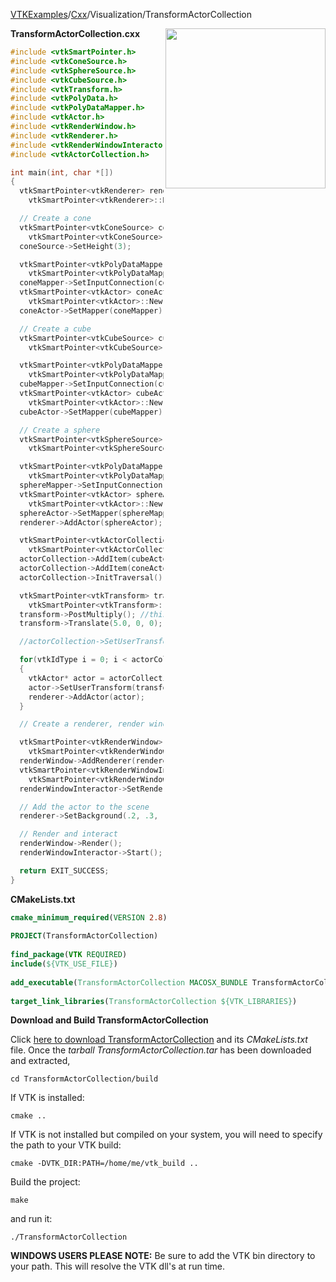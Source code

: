 [VTKExamples](/home/)/[Cxx](/Cxx)/Visualization/TransformActorCollection

<img align="right" src="https://github.com/lorensen/VTKExamples/blob/gh-pages/Testing/Baseline/Visualization/TestTransformActorCollection.png?raw=true" width="256" />

**TransformActorCollection.cxx**
```c++
#include <vtkSmartPointer.h>
#include <vtkConeSource.h>
#include <vtkSphereSource.h>
#include <vtkCubeSource.h>
#include <vtkTransform.h>
#include <vtkPolyData.h>
#include <vtkPolyDataMapper.h>
#include <vtkActor.h>
#include <vtkRenderWindow.h>
#include <vtkRenderer.h>
#include <vtkRenderWindowInteractor.h>
#include <vtkActorCollection.h>

int main(int, char *[])
{
  vtkSmartPointer<vtkRenderer> renderer =
    vtkSmartPointer<vtkRenderer>::New();

  // Create a cone
  vtkSmartPointer<vtkConeSource> coneSource =
    vtkSmartPointer<vtkConeSource>::New();
  coneSource->SetHeight(3);

  vtkSmartPointer<vtkPolyDataMapper> coneMapper =
    vtkSmartPointer<vtkPolyDataMapper>::New();
  coneMapper->SetInputConnection(coneSource->GetOutputPort());
  vtkSmartPointer<vtkActor> coneActor =
    vtkSmartPointer<vtkActor>::New();
  coneActor->SetMapper(coneMapper);

  // Create a cube
  vtkSmartPointer<vtkCubeSource> cubeSource =
    vtkSmartPointer<vtkCubeSource>::New();

  vtkSmartPointer<vtkPolyDataMapper> cubeMapper =
    vtkSmartPointer<vtkPolyDataMapper>::New();
  cubeMapper->SetInputConnection(cubeSource->GetOutputPort());
  vtkSmartPointer<vtkActor> cubeActor =
    vtkSmartPointer<vtkActor>::New();
  cubeActor->SetMapper(cubeMapper);

  // Create a sphere
  vtkSmartPointer<vtkSphereSource> sphereSource =
    vtkSmartPointer<vtkSphereSource>::New();

  vtkSmartPointer<vtkPolyDataMapper> sphereMapper =
    vtkSmartPointer<vtkPolyDataMapper>::New();
  sphereMapper->SetInputConnection(sphereSource->GetOutputPort());
  vtkSmartPointer<vtkActor> sphereActor =
    vtkSmartPointer<vtkActor>::New();
  sphereActor->SetMapper(sphereMapper);
  renderer->AddActor(sphereActor);

  vtkSmartPointer<vtkActorCollection> actorCollection =
    vtkSmartPointer<vtkActorCollection>::New();
  actorCollection->AddItem(cubeActor);
  actorCollection->AddItem(coneActor);
  actorCollection->InitTraversal();

  vtkSmartPointer<vtkTransform> transform =
    vtkSmartPointer<vtkTransform>::New();
  transform->PostMultiply(); //this is the key line
  transform->Translate(5.0, 0, 0);

  //actorCollection->SetUserTransform(transform);

  for(vtkIdType i = 0; i < actorCollection->GetNumberOfItems(); i++)
  {
    vtkActor* actor = actorCollection->GetNextActor();
    actor->SetUserTransform(transform);
    renderer->AddActor(actor);
  }

  // Create a renderer, render window, and interactor

  vtkSmartPointer<vtkRenderWindow> renderWindow =
    vtkSmartPointer<vtkRenderWindow>::New();
  renderWindow->AddRenderer(renderer);
  vtkSmartPointer<vtkRenderWindowInteractor> renderWindowInteractor =
    vtkSmartPointer<vtkRenderWindowInteractor>::New();
  renderWindowInteractor->SetRenderWindow(renderWindow);

  // Add the actor to the scene
  renderer->SetBackground(.2, .3, .4);

  // Render and interact
  renderWindow->Render();
  renderWindowInteractor->Start();

  return EXIT_SUCCESS;
}
```
**CMakeLists.txt**
```cmake
cmake_minimum_required(VERSION 2.8)
 
PROJECT(TransformActorCollection)
 
find_package(VTK REQUIRED)
include(${VTK_USE_FILE})
 
add_executable(TransformActorCollection MACOSX_BUNDLE TransformActorCollection.cxx)
 
target_link_libraries(TransformActorCollection ${VTK_LIBRARIES})
```

**Download and Build TransformActorCollection**

Click [here to download TransformActorCollection](https://github.com/lorensen/VTKWikiExamplesTarballs/raw/master/TransformActorCollection.tar) and its *CMakeLists.txt* file.
Once the *tarball TransformActorCollection.tar* has been downloaded and extracted,
```
cd TransformActorCollection/build 
```
If VTK is installed:
```
cmake ..
```
If VTK is not installed but compiled on your system, you will need to specify the path to your VTK build:
```
cmake -DVTK_DIR:PATH=/home/me/vtk_build ..
```
Build the project:
```
make
```
and run it:
```
./TransformActorCollection
```
**WINDOWS USERS PLEASE NOTE:** Be sure to add the VTK bin directory to your path. This will resolve the VTK dll's at run time.

